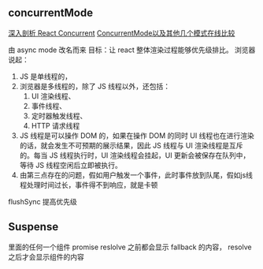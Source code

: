 ## concurrentMode
[深入剖析 React Concurrent](https://zhuanlan.zhihu.com/p/60307571)
[ConcurrentMode以及其他几个模式在线比较](https://codesandbox.io/s/koyz664q35)

由 async mode 改名而来
目标：让 react 整体渲染过程能够优先级排比。
浏览器说起：
1. JS 是单线程的，
2. 浏览器是多线程的，除了 JS 线程以外，还包括：
   1.  UI 渲染线程、
   2.  事件线程、
   3.  定时器触发线程、
   4.  HTTP 请求线程
3. JS 线程是可以操作 DOM 的，如果在操作 DOM 的同时 UI 线程也在进行渲染的话，就会发生不可预期的展示结果，因此 JS 线程与 UI 渲染线程是互斥的。每当 JS 线程执行时，UI 渲染线程会挂起，UI 更新会被保存在队列中，等待 JS 线程空闲后立即被执行。
4. 由第三点存在的问题，假如用户触发一个事件，此时事件放到队尾，假如js线程处理时间过长，事件得不到响应，就是卡顿


flushSync 提高优先级

## Suspense
里面的任何一个组件 promise reslolve 之前都会显示 fallback 的内容，
resolve 之后才会显示组件的内容
